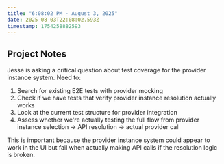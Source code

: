 ```yaml
---
title: "6:08:02 PM - August 3, 2025"
date: 2025-08-03T22:08:02.593Z
timestamp: 1754258882593
---
```


## Project Notes

Jesse is asking a critical question about test coverage for the provider instance system. Need to:

1. Search for existing E2E tests with provider mocking
2. Check if we have tests that verify provider instance resolution actually works
3. Look at the current test structure for provider integration
4. Assess whether we're actually testing the full flow from provider instance selection -> API resolution -> actual provider call

This is important because the provider instance system could appear to work in the UI but fail when actually making API calls if the resolution logic is broken.
